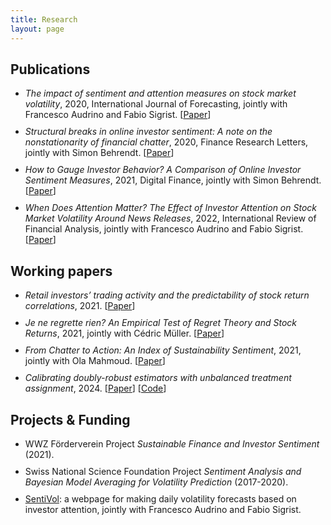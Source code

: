 ```yaml
---
title: Research
layout: page
---
```


<style>
    ul li { margin-bottom: 10px; }
</style>


<h2>Publications</h2>

<ul>
	<li><i>The impact of sentiment and attention measures on stock market volatility</i>, 
		2020, International Journal of Forecasting, jointly with Francesco Audrino and Fabio Sigrist. [<a href="https://doi.org/10.1016/j.ijforecast.2019.05.010">Paper</a>]</li>
	<li><i>Structural breaks in online investor sentiment: A note on the nonstationarity of financial chatter</i>,
		2020,  Finance Research Letters, jointly with Simon Behrendt. [<a href="https://doi.org/10.1016/j.frl.2020.101479">Paper</a>]</li>
	<li><i>How to Gauge Investor Behavior? A Comparison of Online Investor Sentiment Measures</i>,
		2021, Digital Finance, jointly with Simon Behrendt. [<a href="https://link.springer.com/article/10.1007/s42521-021-00038-2">Paper</a>]</li>
	<li><i>When Does Attention Matter? The Effect of Investor Attention on Stock Market Volatility Around News Releases</i>,
		2022, International Review of Financial Analysis, jointly with Francesco Audrino and Fabio Sigrist. [<a href="https://doi.org/10.1016/j.irfa.2022.102185">Paper</a>]</li>
</ul>

<h2>Working papers</h2>

<ul>
	<li><i>Retail investors’ trading activity and the predictability of stock return correlations</i>, 
		2021. [<a href="https://ssrn.com/abstract=3709775">Paper</a>]</li>
	<li><i>Je ne regrette rien? An Empirical Test of Regret Theory and Stock Returns</i>, 2021, jointly with Cédric Müller. [<a href="https://ssrn.com/abstract=3786835">Paper</a>]</li>
	<li><i>From Chatter to Action: An Index of Sustainability Sentiment</i>, 2021, jointly with Ola Mahmoud. [<a href="https://papers.ssrn.com/sol3/papers.cfm?abstract_id=3964819">Paper</a>]</li>
	<li><i>Calibrating doubly-robust estimators with unbalanced treatment assignment</i>, 2024. [<a href="https://arxiv.org/abs/2403.01585">Paper</a>] [<a href="https://github.com/dballinari/Simulation-CU-DML">Code</a>]</li>
</ul>

<h2>Projects & Funding</h2>

<ul>
	<li>WWZ Förderverein Project <i>Sustainable Finance and Investor Sentiment</i> (2021).</li>
	<li>Swiss National Science Foundation Project <i>Sentiment Analysis and Bayesian Model Averaging for Volatility Prediction</i> (2017-2020).</li>
	<li><a href="http://sentivol.ch/">SentiVol</a>: a webpage for making daily volatility forecasts based on investor attention, jointly with Francesco Audrino and Fabio Sigrist. </li>
</ul>